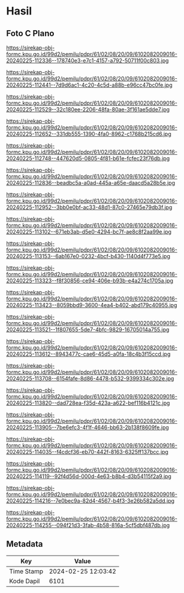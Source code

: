 # Hasil

## Foto C Plano

https://sirekap-obj-formc.kpu.go.id/99d2/pemilu/pdpr/61/02/08/20/09/6102082009016-20240225-112336--178740e3-e7c1-4157-a792-50711f00c803.jpg

https://sirekap-obj-formc.kpu.go.id/99d2/pemilu/pdpr/61/02/08/20/09/6102082009016-20240225-112441--7d9d6ac1-4c20-4c5d-a88b-e96cc47bc0fe.jpg

https://sirekap-obj-formc.kpu.go.id/99d2/pemilu/pdpr/61/02/08/20/09/6102082009016-20240225-112529--32c180ee-2206-48fa-80ae-3f161ae5dde7.jpg

https://sirekap-obj-formc.kpu.go.id/99d2/pemilu/pdpr/61/02/08/20/09/6102082009016-20240225-112652--331db555-1390-4fa0-8962-c1768b215cd6.jpg

https://sirekap-obj-formc.kpu.go.id/99d2/pemilu/pdpr/61/02/08/20/09/6102082009016-20240225-112748--447620d5-0805-4f81-b61e-fcfec23f76db.jpg

https://sirekap-obj-formc.kpu.go.id/99d2/pemilu/pdpr/61/02/08/20/09/6102082009016-20240225-112836--beadbc5a-a0ad-445a-a65e-daacd5a28b5e.jpg

https://sirekap-obj-formc.kpu.go.id/99d2/pemilu/pdpr/61/02/08/20/09/6102082009016-20240225-112952--3bb0e0bf-ac33-48d1-87c0-27465e79db3f.jpg

https://sirekap-obj-formc.kpu.go.id/99d2/pemilu/pdpr/61/02/08/20/09/6102082009016-20240225-113102--671eb3ab-d5e0-4294-bc7f-ae8c8f2aa99e.jpg

https://sirekap-obj-formc.kpu.go.id/99d2/pemilu/pdpr/61/02/08/20/09/6102082009016-20240225-113153--6ab167e0-0232-4bcf-b430-1140d4f773e5.jpg

https://sirekap-obj-formc.kpu.go.id/99d2/pemilu/pdpr/61/02/08/20/09/6102082009016-20240225-113323--f8f30856-ce94-406e-b93b-e4a274c1705a.jpg

https://sirekap-obj-formc.kpu.go.id/99d2/pemilu/pdpr/61/02/08/20/09/6102082009016-20240225-113423--8059bbd9-3600-4ea4-b402-abd179c40955.jpg

https://sirekap-obj-formc.kpu.go.id/99d2/pemilu/pdpr/61/02/08/20/09/6102082009016-20240225-113521--1f807655-5de7-4bfc-9829-16705014a755.jpg

https://sirekap-obj-formc.kpu.go.id/99d2/pemilu/pdpr/61/02/08/20/09/6102082009016-20240225-113612--8943477c-cae6-45d5-a0fa-18c4b3f15ccd.jpg

https://sirekap-obj-formc.kpu.go.id/99d2/pemilu/pdpr/61/02/08/20/09/6102082009016-20240225-113708--6154fafe-8d86-4478-b532-9399334c302e.jpg

https://sirekap-obj-formc.kpu.go.id/99d2/pemilu/pdpr/61/02/08/20/09/6102082009016-20240225-113820--dad728ea-f35d-423a-a622-bef116b4121c.jpg

https://sirekap-obj-formc.kpu.go.id/99d2/pemilu/pdpr/61/02/08/20/09/6102082009016-20240225-113905--7be6efc3-4f1f-4646-bb63-2b138f8609fe.jpg

https://sirekap-obj-formc.kpu.go.id/99d2/pemilu/pdpr/61/02/08/20/09/6102082009016-20240225-114035--f4cdcf36-eb70-442f-8163-6325ff137bcc.jpg

https://sirekap-obj-formc.kpu.go.id/99d2/pemilu/pdpr/61/02/08/20/09/6102082009016-20240225-114119--92f4d56d-000d-4e63-b8b4-d3b54115f2a9.jpg

https://sirekap-obj-formc.kpu.go.id/99d2/pemilu/pdpr/61/02/08/20/09/6102082009016-20240225-114216--7e0bec9a-82d4-4567-b4f3-3e26b582a5dd.jpg

https://sirekap-obj-formc.kpu.go.id/99d2/pemilu/pdpr/61/02/08/20/09/6102082009016-20240225-114255--094f21d3-3fab-4b58-816a-5cf5dbf487db.jpg


## Metadata

| Key        | Value               |
| ---------- | ------------------- |
| Time Stamp | 2024-02-25 12:03:42 |
| Kode Dapil | 6101                |



